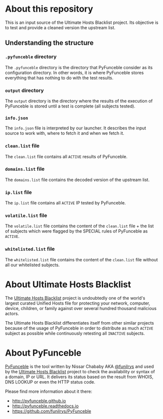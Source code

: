 # About this repository

This is an input source of the Ultimate Hosts Blacklist project.
Its objective is to test and provide a cleaned version the upstream list.

## Understanding the structure

### `.pyfunceble` directory

The `.pyfunceble` directory is the directory that PyFunceble consider as its
configuration directory.
In other words, it is where PyFunceble stores everything that has nothing to
do with the test results.

### `output` directory

The `output` directory is the directory where the results of the execution of
PyFunceble is stored until a test is complete (all subjects tested).

### `info.json`

The `info.json` file is interpreted by our launcher. It describes the
input source to work with, where to fetch it and when we fetch it.

### `clean.list` file

The `clean.list` file contains all `ACTIVE` results of
PyFunceble.

### `domains.list` file

The `domains.list` file contains the decoded version of the upstream list.

### `ip.list` file

The `ip.list` file contains all `ACTIVE` IP tested by PyFunceble.

### `volatile.list` file

The `volatile.list` file contains the content of the `clean.list` file + the
list of subjects which were flagged by the SPECIAL rules of PyFunceble as
`ACTIVE`.

### `whitelisted.list` file

The `whitelisted.list` file contains the content of the `clean.list` file
without all our whitelisted subjects.


# About Ultimate Hosts Blacklist

The [Ultimate Hosts Blacklist](https://github.com/ultimate-hosts-blacklist/ultimate.hosts.blacklist) project is undoubtedly one of the world's
largest curated Unified Hosts file for protecting your network, computer,
device, children, or family against over several hundred thousand malicious
actors.

The Ultimate Hosts Blacklist differentiates itself from other similar projects
because of the usage of PyFunceble in order to distribute as much `ACTIVE`
subject as possible while continuously retesting all `INACTIVE` subjects.


# About PyFunceble

[PyFunceble](https://github.com/funilrys/PyFunceble) is the tool written by Nissar Chababy AKA [@funilrys](https://github.com/funilrys) and used by the
[Ultimate Hosts Blacklist](https://github.com/ultimate-hosts-blacklist/ultimate.hosts.blacklist)
project to check the availability or syntax of a domain, IP or URL.
It delivers its status based on the result from WHOIS, DNS LOOKUP or even the
HTTP status code.

Please find more information about it there:

- http://pyfunceble.github.io
- http://pyfunceble.readthedocs.io
- https://github.com/funilrys/PyFunceble

